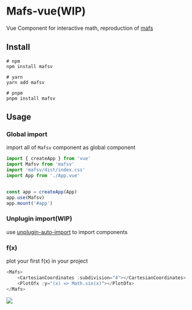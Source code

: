 # Mafs-vue(WIP)
Vue Component for interactive math, reproduction of [mafs](https://github.com/stevenpetryk/mafs)

## Install
```
# npm
npm install mafsv

# yarn
yarn add mafsv

# pnpm
pnpm install mafsv 
```

## Usage

### Global import
import all of `Mafsv` component as global component
```javascript
import { createApp } from 'vue'
import Mafsv from 'mafsv'
import 'mafsv/dist/index.css'
import App from './App.vue'


const app = createApp(App)
app.use(Mafsv)
app.mount('#app')
```
### Unplugin import(WIP)
use [unplugin-auto-import](https://github.com/antfu/unplugin-auto-import) to import components

### f(x)
plot your first f(x) in your project
```javascript
<Mafs>
    <CartesianCoordinates :subdivision="4"></CartesianCoordinates>
    <PlotOfx :y="(x) => Math.sin(x)"></PlotOfx>
</Mafs>
```
![](https://lzc-personal-resource.oss-cn-beijing.aliyuncs.com/20230129141130.png)